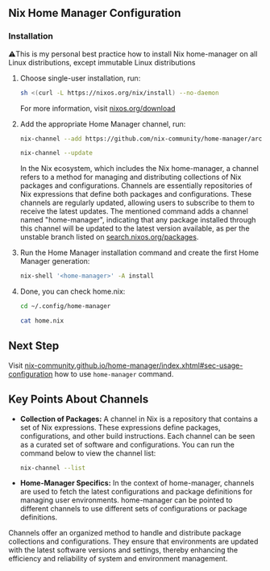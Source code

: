 ## Nix Home Manager Configuration

### Installation
⚠️This is my personal best practice how to install Nix home-manager on all Linux distributions, except immutable Linux distributions
1. Choose single-user installation, run:
	```sh
	sh <(curl -L https://nixos.org/nix/install) --no-daemon
	```
	For more information, visit [nixos.org/download](https://nixos.org/download/)

2. Add the appropriate Home Manager channel, run:
	```sh
	nix-channel --add https://github.com/nix-community/home-manager/archive/master.tar.gz home-manager

	nix-channel --update
	```
	In the Nix ecosystem, which includes the Nix home-manager, a channel refers to a method for managing and distributing collections of Nix packages and configurations. Channels are essentially repositories of Nix expressions that define both packages and configurations. These channels are regularly updated, allowing users to subscribe to them to receive the latest updates. The mentioned command adds a channel named "home-manager", indicating that any package installed through this channel will be updated to the latest version available, as per the unstable branch listed on [search.nixos.org/packages](https://search.nixos.org/packages).

3. Run the Home Manager installation command and create the first Home Manager generation:
	```sh
	nix-shell '<home-manager>' -A install
	```

4. Done, you can check home.nix:
	```sh
	cd ~/.config/home-manager

	cat home.nix
	```

## Next Step
Visit [nix-community.github.io/home-manager/index.xhtml#sec-usage-configuration](https://nix-community.github.io/home-manager/index.xhtml#sec-usage-configuration) how to use `home-manager` command.

## Key Points About Channels
- **Collection of Packages:** A channel in Nix is a repository that contains a set of Nix expressions. These expressions define packages, configurations, and other build instructions. Each channel can be seen as a curated set of software and configurations. You can run the command below to view the channel list:
	```sh
	nix-channel --list
	```

- **Home-Manager Specifics:** In the context of home-manager, channels are used to fetch the latest configurations and package definitions for managing user environments. home-manager can be pointed to different channels to use different sets of configurations or package definitions.

Channels offer an organized method to handle and distribute package collections and configurations. They ensure that environments are updated with the latest software versions and settings, thereby enhancing the efficiency and reliability of system and environment management.